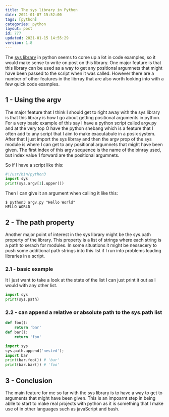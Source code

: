 ```yaml
---
title: The sys library in Python
date: 2021-01-07 15:52:00
tags: [python]
categories: python
layout: post
id: 777
updated: 2021-01-15 14:55:29
version: 1.8
---
```


The [sys library](https://docs.python.org/3.7/library/sys.html) in python seems to come up a lot in code examples, so it would make sense to write on post on this library. One major feature is that this library can be used as a way to get any positional argumnets that might have been passed to the script when it was called. However there are a number of other features in the librray that are also worth looking into with a few quick code examples.

<!-- more -->

## 1 - Using the argv

The major feature that I think I should get to right away with the sys library is that this library is how I go about getting positional arguments in python. For a very basic example of this say I have a python script called argv.py and at the very top O have the python shebang which is a feature that I often add to any script that I aim to make exacutabule in a posix system. After that I just import the sys librray and then the argv prop of the sys module is where I can get to any positional argumnets that might have been given. The first index of this argv sequence is the name of the binray used, but index value 1 forward are the positional argumnets.

So if I have a script like this:

```python
#!/usr/bin/python3
import sys
print(sys.argv[1].upper())
```

Then I can give it an argument when calling it like this:

```
$ python3 argv.py "Hello World"
HELLO WORLD
```

## 2 - The path property

Another major point of interest in the sys library might be the sys.path property of the library. This property is a list of strings where each string is a path to serach for modules. In some situations it might be nessecery to push some additional path strings into this list if I run into problems loading libraries in a script.

### 2.1 - basic example

It I just want to take a look at the state of the list I can just print it out as I would with any other list.

```python
import sys
print(sys.path)
```

### 2.2 - can append a relative or absolute path to the sys.path list

```python
def foo():
    return 'bar'
def bar():
    return 'foo'
```

```python
import sys
sys.path.append('nested');
import bar
print(bar.foo()) # 'bar'
print(bar.bar()) # 'foo'
```

## 3 - Conclusion

The main feature for me so far with the sys library is to have a way to get to arguments that might have been given. This is an impoarnt step in being ablle to start to make real projects with python as it is something that I make use of in other languages such as javaScript and bash.
